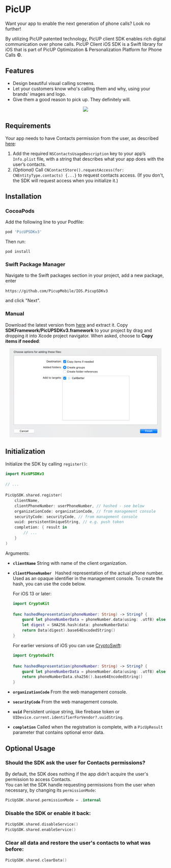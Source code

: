 # PicUP

Want your app to enable the next generation of phone calls? Look no further! 

By utilizing PicUP patented technology, PicUP client SDK enables rich digital communication over phone calls. PicUP Client iOS SDK is a Swift library for iOS that is part of PicUP Optimization & Personalization Platform for Phone Calls ©. 

## Features
* Design beautiful visual calling screens.
* Let your customers know who's calling them and why, using your brands' images and logo.
* Give them a good reason to pick up. They definitely will.

<p align="center">
<img src="https://picup.io/wp-content/uploads/2020/06/pickap_a1-–-1-2.png" height="200">
</p>


## Requirements

Your app needs to have Contacts permission from the user, as described [here](https://developer.apple.com/documentation/contacts/requesting_authorization_to_access_contacts):

1. Add the required `NSContactsUsageDescription` key to your app’s `Info.plist` file, with a string that describes what your app does with the user’s contacts.
2. _(Optional)_ Call `CNContactStore().requestAccess(for: CNEntityType.contacts) {...}` to request contacts access. (If you don't, the SDK will request access when you initialize it.)

## Installation

### CocoaPods

Add the following line to your Podfile:

```ruby
pod 'PicUPSDKv3'
```

Then run:

```
pod install
```

### Swift Package Manager

Navigate to the Swift packages section in your project, add a new package, enter

`https://github.com/PicupMobile/IOS.PicupSDKv3`

and click "Next".

### Manual

Download the latest version from [here](https://github.com/PicupMobile/IOS.PicupSDKv3/releases) and extract it. Copy **SDKFramework/PicUPSDKv3.framework** to your project by drag and dropping it into Xcode project navigator. When asked, choose to **Copy items if needed**:

<p align="center">
<img src="Screenshots/manual-install.png" height="280">
</p>

## Initialization

Initialize the SDK by calling `register()`:

```swift
import PicUPSDKv3

// ...

PicUpSDK.shared.register(
    clientName,
    clientPhoneNumber: userPhoneNumber, // hashed - see below
    organizationCode: organizationCode, // from management console
    securityCode: securityCode, // from management console
    uuid: persistentUniqueString, // e.g. push token
    completion: { result in
        // ...
    }
)
```

Arguments:

* **`clientName`** String with name of the client organization.

* **`clientPhoneNumber `** Hashed representation of the actual phone number. Used as an opaque identifier in the management console. To create the hash, you can use the code below.

  For iOS 13 or later:

  ```swift
  import CryptoKit
  
  func hashedRepresentation(phoneNumber: String) -> String? {
      guard let phoneNumberData = phoneNumber.data(using: .utf8) else { return nil }
      let digest = SHA256.hash(data: phoneNumberData)
      return Data(digest).base64EncodedString()
  }
  ```

  For earlier versions of iOS you can use [CryptoSwift](https://github.com/krzyzanowskim/CryptoSwift):

  ```swift
  import CryptoSwift

  func hashedRepresentation(phoneNumber: String) -> String? {
      guard let phoneNumberData = phoneNumber.data(using: .utf8) else { return nil }
      return phoneNumberData.sha256().base64EncodedString()
  }
  ```

* **`organizationCode`** From the web management console.

* **`securityCode`** From the web management console.

* **`uuid`** Persistent unique string, like firebase token or `UIDevice.current.identifierForVendor?.uuidString`.

* **`completion`** Called when the registration is complete, with a `PicUpResult` parameter that contains optional error data.

## Optional Usage

### Should the SDK ask the user for Contacts permissions?

By default, the SDK does nothing if the app didn't acquire the user's permission to access Contacts.  
You can let the SDK handle requesting permissions from the user when necessary, by changing its `permissionMode`:

```swift
PicUpSDK.shared.permissionMode = .internal
```

### Disable the SDK or enable it back:

```swift
PicUpSDK.shared.disableService()
PicUpSDK.shared.enableService()
```

### Clear all data and restore the user's contacts to what was before:

```swift
PicUpSDK.shared.clearData()
```
